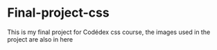 # Final-project-css
This is my final project for Codédex css course, the images used in the project are also in here
